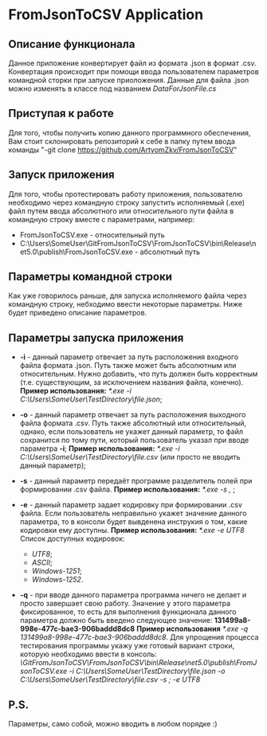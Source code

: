 # FromJsonToCSV Application
## Описание функционала
Данное приложение конвертирует файл из формата .json в формат .csv. Конвертация происходит при помощи ввода пользователем параметров командной сторки при запуске приоложения. Данные для файла .json можно изменять в классе под названием _DataForJsonFile.cs_
## Приступая к работе
Для того, чтобы получить копию данного программного обеспечения, Вам стоит склонировать репозиторий к себе в папку путем ввода команды "-git clone https://github.com/ArtyomZkv/FromJsonToCSV"
## Запуск приложения
Для того, чтобы протестировать работу приложения, пользователю необходимо через командную строку запустить исполняемый (.exe) файл путем ввода абсолютного или относительного пути файла в командную строку вместе с параметрами, например:
* FromJsonToCSV.exe - относительный путь
* C:\Users\SomeUser\GitFromJsonToCSV\FromJsonToCSV\bin\Release\net5.0\publish\FromJsonToCSV.exe - абсолютный путь
## Параметры командной строки
Как уже говорилось раньше, для запуска исполняемого файла через командную строку, небходимо ввести некоторые параметры. Ниже будет приведено описание параметров.
## Параметры запуска приложения
* __-i__ - данный параметр отвечает за путь расположения входного файла формата .json. Путь также может быть абсолютным или относительным. Нужно добавить, что путь должен быть корректным (т.е. существующим, за исключением названия файла, конечно).
 __Пример использования:__ _*.exe -i C:\Users\SomeUser\TestDirectory\file.json_;
* __-o__ - данный параметр отвечает за путь расположения выходного файла формата .csv. Путь также абсолютный или относительный, однако, если пользователь не укажет данный параметр, то файл сохранится по тому пути, который пользователь указал при вводе параметра __-i__;
__Пример использования:__ _*.exe -i C:\Users\SomeUser\TestDirectory\file.csv_ (или просто не вводить данный параметр);
* __-s__ - данный параметр передаёт программе разделитель полей при формировании .csv файла.
__Пример использования:__ _*.exe -s ,_ ;
* __-e__ - данный параметр задает кодировку при формировании .csv файла. Если пользователь неправильно укажет значение данного параметра, то в консоли будет вывденена инструкия о том, какие кодировки ему доступны.
__Пример использования:__ _*.exe -e UTF8_
Список доступных кодировок:
    * _UTF8_;
    * _ASCII_;
    * _Windows-1251_;
    * _Windows-1252_.

* __-q__ - при вводе данного параметра программа ничего не делает и просто завершает свою работу. Значение у этого параметра фиксированное, то есть для выполнения функционала данного параметра должно быть введено следующее значение: __131499a8-998e-477c-bae3-906baddd8dc8__
__Пример использования__ _*.exe -q 131499a8-998e-477c-bae3-906baddd8dc8_.
Для упрощения процесса тестирования программы укажу уже готовый вариант строки, которую необходимо ввести в консоль: _\GitFromJsonToCSV\FromJsonToCSV\bin\Release\net5.0\publish\FromJsonToCSV.exe -i C:\Users\SomeUser\TestDirectory\file.json -o C:\Users\SomeUser\TestDirectory\file.csv -s ; -e UTF8_
## P.S.
Параметры, само собой, можно вводить в любом порядке :)
